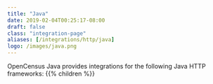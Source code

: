 ```yaml
---
title: "Java"
date: 2019-02-04T00:25:17-08:00
draft: false
class: "integration-page"
aliases: [/integrations/http/java]
logo: /images/java.png
---
```


OpenCensus Java provides integrations for the following Java HTTP frameworks:
{{% children %}}
